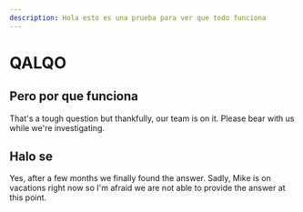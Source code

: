```yaml
---
description: Hola esto es una prueba para ver que todo funciona
---
```


# QALQO

## Pero por que funciona

That's a tough question but thankfully, our team is on it. Please bear with us while we're investigating.

## Halo se

Yes, after a few months we finally found the answer. Sadly, Mike is on vacations right now so I'm afraid we are not able to provide the answer at this point.



